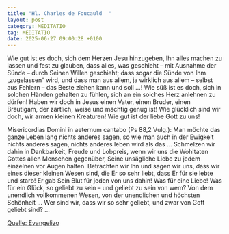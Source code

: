 ```yaml
---
title: "Hl. Charles de Foucauld  "
layout: post
category: MEDITATIO
tag: MEDITATIO
date: 2025-06-27 09:00:28 +0100
---
```

Wie gut ist es doch, sich dem Herzen Jesu hinzugeben, Ihn alles machen zu lassen und fest zu glauben, dass alles, was geschieht – mit Ausnahme der Sünde – durch Seinen Willen geschieht; dass sogar die Sünde von Ihm „zugelassen“ wird, und dass man aus allem, ja wirklich aus allem – selbst aus Fehlern – das Beste ziehen kann und soll …! Wie süß ist es doch, sich in solchen Händen gehalten zu fühlen, sich an ein solches Herz anlehnen zu dürfen! Haben wir doch in Jesus einen Vater, einen Bruder, einen Bräutigam, der zärtlich, weise und mächtig genug ist! Wie glücklich sind wir doch, wir armen kleinen Kreaturen! Wie gut ist der liebe Gott zu uns!
 
Misericordias Domini in aeternum cantabo (Ps 88,2 Vulg.<!--more-->): Man möchte das ganze Leben lang nichts anderes sagen, so wie man auch in der Ewigkeit nichts anderes sagen, nichts anderes leben wird als das … Schmelzen wir dahin in Dankbarkeit, Freude und Lobpreis, wenn wir uns die Wohltaten Gottes allen Menschen gegenüber, Seine unsägliche Liebe zu jedem einzelnen vor Augen halten. Betrachten wir Ihn und sagen wir uns, dass wir eines dieser kleinen Wesen sind, die Er so sehr liebt, dass Er für sie lebte und starb! Er gab Sein Blut für jeden von uns dahin! Was für eine Liebe! Was für ein Glück, so geliebt zu sein – und geliebt zu sein von wem? Von dem unendlich vollkommenen Wesen, von der unendlichen und höchsten Schönheit … Wer sind wir, dass wir so sehr geliebt, und zwar von Gott geliebt sind? …

[Quelle: Evangelizo](https://evangeliumtagfuertag.org/DE/gospel)